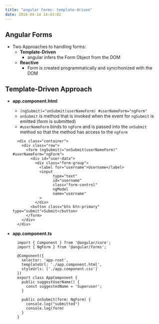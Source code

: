 ```yaml
---
title: "angular forms: template-driven"
date: 2018-04-14 14:43:02
---
```


## Angular Forms
* Two Approaches to handling forms:
  * **Template-Driven**
    - angular infers the Form Object from the DOM
  * **Reactive**
    - Form is created programmatically and syncrhonized with the DOM


## Template-Driven Approach

- **app.component.html**

  -  `(ngSubmit)="onSubmit(userNameForm) #userNameForm="ngForm"`
    - `onSubmit` is method that is invoked when the event for `ngSubmit` is emitted (form is submitted)
    - `#userNameForm` binds to `ngForm` and is passed into the `onSubmit` method so that the method has access to the `ngForm` 
  
    ```
      <div class="container">
        <div class="row">
          <form (ngSubmit)="onSubmit(userNameForm)" #userNameForm="ngForm">
            <div id="user-data">
              <div class="form-group">
                <label for="username">Username</label>
                <input
                      type="text"
                      id="username"
                      class="form-control"
                      ngModel
                      name="username"
                >
              </div>
            <button class="btn btn-primary" type="submit">Submit</button>
          </form>
        </div>
      </div>
    ```

- **app.component.ts**

  ```
    import { Component } from '@angular/core';
    import { NgForm } from '@angular/forms';

    @Component({
      selector: 'app-root',
      templateUrl: './app.component.html',
      styleUrls: ['./app.component.css']
    })
    export class AppComponent {
      public suggestUserName() {
        const suggestedName = 'Superuser';
      }

      public onSubmit(form: NgForm) {
        console.log("submitted")
        console.log(form)
      }
    }
  ```